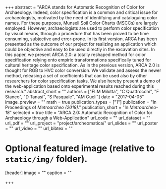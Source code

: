 +++
abstract = "ARCA stands for Automatic Recognition of Color for Archaeology. Indeed, color specification is a common and critical issue for archaeologists, motivated by the need of identifying and cataloguing color names. For these purposes, Munsell Soil Color Charts (MSCCs) are largely employed. However, archaeologists are used to perform color specification by visual means, through a procedure that has been proved to be time consuming, subjective and error-prone. In its first version, ARCA has been presented as the outcome of our project for realizing an application which could be objective and easy to be used directly in the excavation sites. In this paper, we present ARCA 2.0: a totally reshaped method for color specification relying onto empiric transformations specifically tuned for cultural heritage color specification. As in the previous version, ARCA 2.0 is thought for RGB to HVC color conversion. We validate and assess the newer method, releasing a set of coefficients that can be used also by other researchers for color specification tasks. We also hereby present a demo of the web-application based onto experimental results reached during this research."
abstract_short = ""
authors = ["FLM Milotta", "C Quattrocchi", "F Stanco", "D Tanasi", "S Pasquale", "AM Gueli"]
date = "2017-04-05"
image_preview = ""
math = true
publication_types = ["1"]
publication = "In Proceedings of *Metroarcheo (2018)*."
publication_short = "In *Metroarcheo-18*"
selected = true
title = "ARCA 2.0: Automatic Recognition of Color for Archaeology through a Web-Application"
url_code = ""
url_dataset = ""
url_pdf = ""
url_project = "project/archeomatica/"
url_slides = ""
url_poster = ""
url_video = ""
url_bibtex = ""

# Optional featured image (relative to `static/img/` folder).
[header]
image = ""
caption = ""

+++